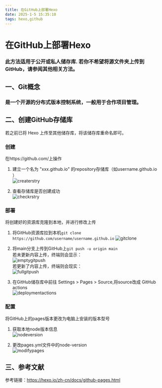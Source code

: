 ```yaml
---
title: 在GitHub上部署Hexo
date: 2025-1-5 15:35:10
tags: hexo,github
---
```



# 在GitHub上部署Hexo
### 此方法适用于公开或私人储存库. 若你不希望将源文件夹上传到 GitHub，请参阅其他相关方法。

## 一、Git概念
### 是一个开源的分布式版本控制系统，一般用于合作项目管理。

## 二、创建GitHub存储库
若之前已将 Hexo 上传至其他储存库，将该储存库重命名即可。

### 创建
在https://github.com/上操作

1. 建立一个名为 "xxx.github.io" 的repository存储库（如username.github.io ）  
![createrstry](/images/two-creategithub/createrstry.png)

2. 查看存储库是否创建成功  
![checkrstry](/images/two-creategithub/checkrstry.png)

### 部署
将创建好的资源库克隆到本地，并进行修改上传

1. 将GitHub资源库拉到本机`git clone https://github.com/username/username.github.io`
![gitclone](/images/two-creategithub/gitclone.png)  

2. 将main分支上传到GitHub上`git push -u origin main`  
     若未更新内容上传，终端则会显示：  
     ![emptygitpush](/images/two-creategithub/emptygitpush.png)   
     若更新了内容上传，终端则会现实：  
     ![fullgitpush](/images/two-creategithub/fullgitpush.png)  

3. 在GitHub储存库中前往 Settings > Pages > Source,将source改成 GitHub actions  
![deploymentactions](/images/two-creategithub/deploymentactions.png)  


### 配置
将GitHub上的pages版本更改为电脑上安装的版本型号  

1. 获取本地node版本信息  
![nodeversion](/images/two-creategithub/nodeversion.png)  
 
2. 更改pages.yml文件中的node-version  
![modifypages](/images/two-creategithub/modifypages.png)  

## 三、参考文献
参考链接：https://hexo.io/zh-cn/docs/github-pages.html  



